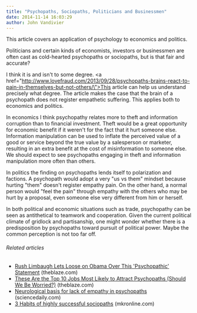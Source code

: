 ```yaml
---
title: "Psychopaths, Sociopaths, Politicians and Businessmen"
date: 2014-11-14 16:03:29
author: John Vandivier
---
```




This article covers an application of psychology to economics and politics.

Politicians and certain kinds of economists, investors or businessmen are often cast as cold-hearted psychopaths or sociopaths, but is that fair and accurate?

I think it is and isn't to some degree. <a href=\"http://www.lovefraud.com/2013/09/28/psychopaths-brains-react-to-pain-in-themselves-but-not-others/\">This article</a> can help us understand precisely what degree. The article makes the case that the brain of a psychopath does not register empathetic suffering. This applies both to economics and politics.

In economics I think psychopathy relates more to theft and information corruption than to financial investment. Theft would be a great opportunity for economic benefit if it weren't for the fact that it hurt someone else. Information manipulation can be used to inflate the perceived value of a good or service beyond the true value by a salesperson or marketer, resulting in an extra benefit at the cost of misinformation to someone else. We should expect to see psychopaths engaging in theft and information manipulation more often than others.

In politics the finding on psychopaths lends itself to polarization and factions. A psychopath would adopt a very \"us vs them\" mindset because hurting \"them\" doesn't register empathy pain. On the other hand, a normal person would \"feel the pain\" through empathy with the others who may be hurt by a proposal, even someone else very different from him or herself.

In both political and economic situations such as trade, psychopathy can be seen as antithetical to teamwork and cooperation. Given the current political climate of gridlock and partisanship, one might wonder whether there is a predisposition by psychopaths toward pursuit of political power. Maybe the common perception is not too far off.
<h6 class=\"zemanta-related-title\" style=\"font-size:1em;\">Related articles</h6>
<ul class=\"zemanta-article-ul\">
	<li class=\"zemanta-article-ul-li\"><a href=\"http://www.theblaze.com/stories/2013/09/05/rush-limbaugh-says-this-obama-flip-flop-is-so-bad-its-psychopathic/\" target=\"_blank\">Rush Limbaugh Lets Loose on Obama Over This 'Psychopathic' Statement</a> (theblaze.com)</li>
	<li class=\"zemanta-article-ul-li\"><a href=\"http://www.theblaze.com/stories/2013/01/06/these-are-the-top-10-jobs-most-likely-to-attract-psychopaths-should-we-be-worried/\" target=\"_blank\">These Are the Top 10 Jobs Most Likely to Attract Psychopaths (Should We Be Worried?)</a> (theblaze.com)</li>
	<li class=\"zemanta-article-ul-li\"><a href=\"http://www.sciencedaily.com/releases/2013/09/130924174331.htm\" target=\"_blank\">Neurological basis for lack of empathy in psychopaths</a> (sciencedaily.com)</li>
	<li class=\"zemanta-article-ul-li\"><a href=\"http://mkronline.com/2013/10/01/habits-of-highly-successful-sociopaths/\" target=\"_blank\">3 Habits of highly successful sociopaths</a> (mkronline.com)</li>
</ul>